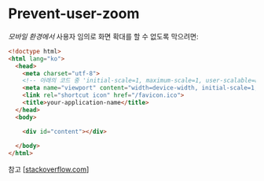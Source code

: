 # Prevent-user-zoom

*모바일 환경에서* 사용자 임의로 화면 확대를 할 수 없도록 막으려면:

``` html
<!doctype html>
<html lang="ko">
  <head>
    <meta charset="utf-8">
    <!-- 아래의 코드 중 'initial-scale=1, maximum-scale=1, user-scalable=no'를 추가한다. -->
    <meta name="viewport" content="width=device-width, initial-scale=1, maximum-scale=1, user-scalable=no">
    <link rel="shortcut icon" href="/favicon.ico">
    <title>your-application-name</title>
  </head>
  <body>

    <div id="content"></div>
    
  </body>
</html>
```

참고 [[stackoverflow.com](http://stackoverflow.com/questions/4389932/how-do-you-disable-viewport-zooming-on-mobile-safari)]